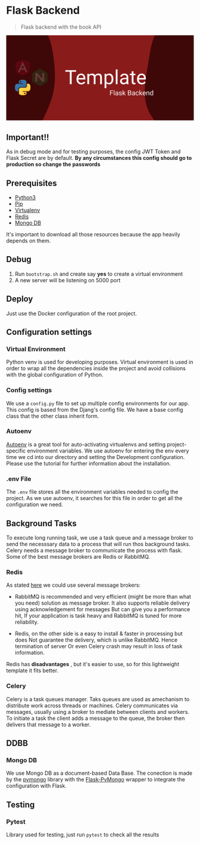 # Flask Backend

> Flask backend with the book API

![Header](meta/header.png)

## Important!!

As in debug mode and for testing purposes, the config JWT Token and Flask Secret are by default. **By any circumstances this config should go to production so change the passwords**

## Prerequisites

* [Python3](https://www.python.org/download/releases/3.0/)
* [Pip](https://pypi.org/project/pip/)
* [Virtualenv](https://virtualenv.pypa.io/en/latest/)
* [Redis](https://redis.io)
* [Mongo DB](https://www.mongodb.com)

It's important to download all those resources because the app heavily depends on them.


## Debug

1. Run ```bootstrap.sh``` and create say **yes** to create a virtual environment
2. A new server will be listening on 5000 port

## Deploy

Just use the Docker configuration of the root project.

## Configuration settings

### Virtual Environment
Python venv is used for developing purposes. Virtual environment is used in order to wrap all the dependencies inside the project and avoid collisions with the global configuration of Python. 

### Config settings
We use a ```config.py``` file to set up multiple config environments for our app.
This config is based from the Djang's config file. We have a base config class that the other class inherit form.

### Autoenv
[Autoenv](https://github.com/inishchith/autoenv) is a great tool for auto-activating virtualenvs and setting project-specific environment variables.
We use autoenv for entering the env every time we cd into our directory and setting the Development configuration.
Please use the tutorial for further information about the installation.


### .env File
The ```.env``` file stores all the environment variables needed to config the project. As we use autoenv, it searches for this file in order to get all the configuration we need.


## Background Tasks
To execute long running task, we use a task queue and a message broker to send the necesssary data to a process that will run thos background tasks. Celery needs a message broker to communicate the process with flask. Some of the best message brokers are Redis or RabbitMQ.


### Redis
As stated [here](http://www.python88.com/topic/1045) we could use several message brokers:

* RabbitMQ is recommended and very efficient (might be more than what you need) solution as message broker. It also supports reliable delivery using acknowledgement for messages But can give you a performance hit, If your application is task heavy and RabbitMQ is tuned for more reliability.

* Redis, on the other side is a easy to install & faster in processing but does Not guarantee the delivery, which is unlike RabbitMQ. Hence termination of server Or even Celery crash may result in loss of task information.

Redis has **disadvantages** , but it's easier to use, so for this lightweight template it fits better.

### Celery
Celery is a task queues manager. Taks queues are used as amechanism to distribute work across threads or machines. Celery communicates via messages, usually using a broker to mediate between clients and workers. To initiate a task the client adds a message to the queue, the broker then delivers that message to a worker.



## DDBB

### Mongo DB

We use Mongo DB as a document-based Data Base. The conection is made by the [pymongo](https://pymongo.readthedocs.io/en/stable/) library with the [Flask-PyMongo](https://flask-pymongo.readthedocs.io/en/latest/) wrapper to integrate the configuration with Flask.


## Testing

### Pytest
Library used for testing, just run ```pytest``` to check all the results

